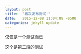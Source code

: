 ```yaml
---
layout: post
title:  "再次发布测试!"
date:   2015-12-08 11:04:08 -0500
categories: jekyll update
---
```

仅仅是一个测试而已

这个是第二段的测试
